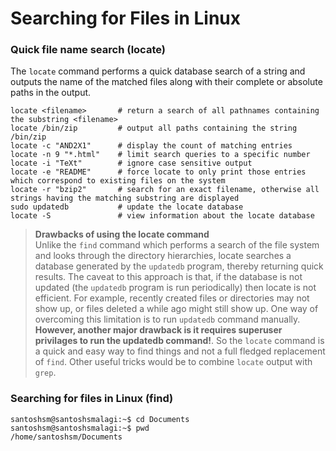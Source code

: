 # Searching for Files in Linux

### Quick file name search (locate)
The ```locate``` command performs a quick database search of a string and outputs the name of the matched files along with their complete or absolute paths in the output.

```Shell
locate <filename>       # return a search of all pathnames containing the substring <filename>
locate /bin/zip         # output all paths containing the string /bin/zip
locate -c "AND2X1"      # display the count of matching entries
locate -n 9 "*.html"    # limit search queries to a specific number
locate -i "TeXt"        # ignore case sensitive output
locate -e "README"      # force locate to only print those entries which correspond to existing files on the system
locate -r "bzip2"       # search for an exact filename, otherwise all strings having the matching substring are displayed
sudo updatedb           # update the locate database
locate -S               # view information about the locate database
```
> **Drawbacks of using the locate command** <br>
  Unlike the ```find``` command which performs a search of the file system and looks through the directory hierarchies, locate searches a database generated by the ```updatedb``` program, thereby returning quick results. The caveat to this approach is that, if the database is not updated (the ```updatedb``` program is run periodically) then locate is not efficient. For example, recently created files or directories may not show up, or files deleted a while ago might still show up. One way of overcoming this limitation is to run ```updatedb``` command manually. **However, another major drawback is it requires superuser privilages to run the updatedb command!**. So the ```locate``` command is a quick and easy way to find things and not a full fledged replacement of ```find```. Other useful tricks would be to combine ```locate``` output with ```grep```.


### Searching for files in Linux (find)
```console
santoshsm@santoshsmalagi:~$ cd Documents
santoshsm@santoshsmalagi:~$ pwd
/home/santoshsm/Documents
```
